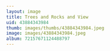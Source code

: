 ```yaml
---
layout: image
title: Trees and Rocks and View
uid: 43884343984
thumb: images/thumbs/43884343984.jpeg
image: images/43884343984.jpeg
album: 72157671124488797
---
```


